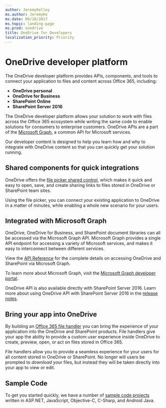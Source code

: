 ```yaml
---
author: JeremyKelley
ms.author: JeremyKe
ms.date: 09/18/2017
ms.topic: landing-page
ms.prod: onedrive
title: OneDrive for Developers
localization_priority: Priority
---
```

# OneDrive developer platform

The OneDrive developer platform provides APIs, components, and tools to connect your application to files and content across Office 365, including:

* **OneDrive personal**
* **OneDrive for Business**
* **SharePoint Online**
* **SharePoint Server 2016**

The OneDrive developer platform allows your solution to work with files across the Office 365 ecosystem while writing the same code to enable solutions for consumers to enterprise customers.
OneDrive APIs are a part of the [Microsoft Graph](https://graph.microsoft.com), a common API for Microsoft services.

Our developer content is designed to help you learn how and why to integrate with OneDrive content so that you can quickly get your solution running.

## Shared components for quick integrations

OneDrive offers the [file picker shared control](controls/file-pickers/index.md), which makes it quick and easy to open, save, and create sharing links to files stored in OneDrive or SharePoint team sites.

Using the file picker, you can connect your existing application to OneDrive in a matter of minutes, while enabling a whole new scenario for your users.

## Integrated with Microsoft Graph

OneDrive, OneDrive for Business, and SharePoint document libraries can all be accessed via the Microsoft Graph API.
Microsoft Graph provides a single API endpoint for accessing a variety of Microsoft services, and makes it easy to interconnect between different services.

View the [API Reference](rest-api/index.md) for the complete details on accessing OneDrive and SharePoint via Microsoft Graph.

To learn more about Microsoft Graph, visit the [Microsoft Graph developer portal](https://graph.microsoft.com).

OneDrive API is also available directly with SharePoint Server 2016.
Learn more about using OneDrive API with SharePoint Server 2016 in the [release notes](rest-api/getting-started/release-notes.md).

## Bring your app into OneDrive

By building an [Office 365 file handler](file-handlers/index.md) you can bring the experience of your application into the OneDrive and SharePoint products.
File handlers give your app the ability to provide a custom user experience inside OneDrive to create, preview, open, or act on files stored in Office 365.

File handlers allow you to provide a seamless experience for your users for all content stored in OneDrive or SharePoint.
No longer will users be prompted to _download_ your files, but instead they will be taken directly into your app to view or edit.

## Sample Code

To get you started quickly, we have a number of [sample code projects](sample-code.md) written in ASP.NET, JavaScript, Objective-C, C-Sharp, and Android Java.




